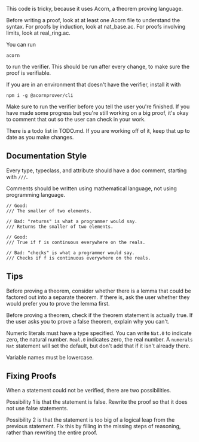 This code is tricky, because it uses Acorn, a theorem proving language.

Before writing a proof, look at at least one Acorn file to understand the syntax. For proofs by induction, look at nat_base.ac. For proofs involving limits, look at real_ring.ac.

You can run

```
acorn
```

to run the verifier. This should be run after every change, to make sure the proof is verifiable.

If you are in an environment that doesn't have the verifier, install it with

```
npm i -g @acornprover/cli
```

Make sure to run the verifier before you tell the user you're finished. If you have made some progress but you're still working on a big proof, it's okay to comment that out so the user can check in your work.

There is a todo list in TODO.md. If you are working off of it, keep that up to date as you make changes.

## Documentation Style

Every type, typeclass, and attribute should have a doc comment, starting with `///`.

Comments should be written using mathematical language, not using programming language.

```acorn
// Good:
/// The smaller of two elements.

// Bad: "returns" is what a programmer would say.
/// Returns the smaller of two elements.

// Good:
/// True if f is continuous everywhere on the reals.

// Bad: "checks" is what a programmer would say.
/// Checks if f is continuous everywhere on the reals.
```

## Tips

Before proving a theorem, consider whether there is a lemma that could be factored out into a separate theorem. If there is, ask the user whether they would prefer you to prove the lemma first.

Before proving a theorem, check if the theorem statement is actually true. If the user asks you to prove a false theorem, explain why you can't.

Numeric literals must have a type specified. You can write `Nat.0` to indicate zero, the natural number. `Real.0` indicates zero, the real number. A `numerals Nat` statement will set the default, but don't add that if it isn't already there.

Variable names must be lowercase.

## Fixing Proofs

When a statement could not be verified, there are two possibilities.

Possibility 1 is that the statement is false. Rewrite the proof so that it does not use false statements.

Possibility 2 is that the statement is too big of a logical leap from the previous statement. Fix this by filling in the missing steps of reasoning, rather than rewriting the entire proof.
